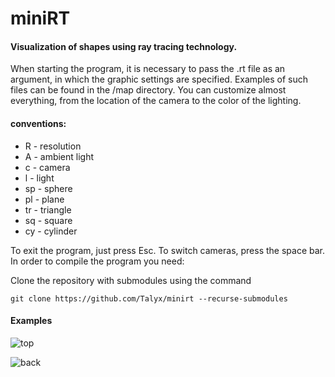 # miniRT
#### Visualization of shapes using ray tracing technology.
When starting the program, it is necessary to pass the .rt file as an argument, in which the graphic settings are specified. 
Examples of such files can be found in the /map directory. You can customize almost everything, from the location of the camera to the color of the lighting. 
#### conventions:
- R - resolution
- A - ambient light
- c - camera
- l - light
- sp - sphere
- pl - plane
- tr - triangle
- sq - square
- cy - cylinder

To exit the program, just press Esc. To switch cameras, press the space bar.
In order to compile the program you need:

Clone the repository with submodules using the command
```
git clone https://github.com/Talyx/minirt --recurse-submodules
```

#### Examples 
![top](https://user-images.githubusercontent.com/54473800/156415417-dde668fa-443a-43f4-81c7-ad3b57c6a918.png)

![back](https://user-images.githubusercontent.com/54473800/156415445-61c175a8-8bb3-4359-a2bc-42e507d9846f.png)
